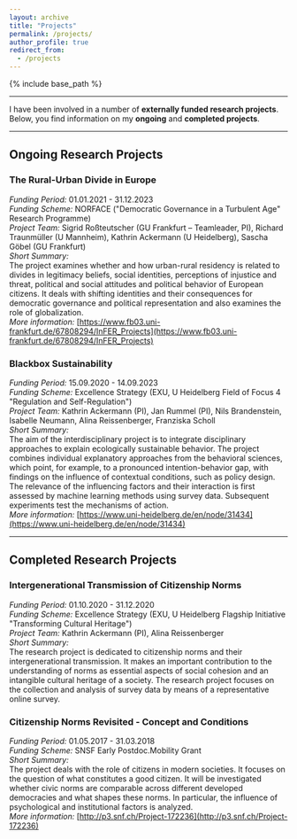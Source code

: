 ```yaml
---
layout: archive
title: "Projects"
permalink: /projects/
author_profile: true
redirect_from:
  - /projects
---
```


{% include base_path %}


---

I have been involved in a number of **externally funded research projects**. Below, you find information on my **ongoing** and **completed projects**.

---


## Ongoing Research Projects

### The Rural-Urban Divide in Europe
*Funding Period:* 01.01.2021 - 31.12.2023  
*Funding Scheme:* NORFACE ("Democratic Governance in a Turbulent Age" Research Programme)  
*Project Team:* Sigrid Roßteutscher (GU Frankfurt – Teamleader, PI), Richard Traunmüller (U Mannheim), Kathrin Ackermann (U Heidelberg), Sascha Göbel (GU Frankfurt)  
*Short Summary:*   
The project examines whether and how urban-rural residency is related to divides in legitimacy beliefs, social identities, perceptions of injustice and threat, political and social attitudes and political behavior of European citizens. It deals with shifting identities and their consequences for democratic governance and political representation and also examines the role of globalization.  
*More information:* [https://www.fb03.uni-frankfurt.de/67808294/InFER_Projects](https://www.fb03.uni-frankfurt.de/67808294/InFER_Projects)

### Blackbox Sustainability
*Funding Period:* 15.09.2020 - 14.09.2023  
*Funding Scheme:* Excellence Strategy (EXU, U Heidelberg Field of Focus 4 "Regulation and Self-Regulation")  
*Project Team:* Kathrin Ackermann (PI), Jan Rummel (PI), Nils Brandenstein, Isabelle Neumann, Alina Reissenberger, Franziska Scholl  
*Short Summary:*   
The aim of the interdisciplinary project is to integrate disciplinary approaches to explain ecologically sustainable behavior. The project combines individual explanatory approaches from the behavioral sciences, which point, for example, to a pronounced intention-behavior gap, with findings on the influence of contextual conditions, such as policy design. The relevance of the influencing factors and their interaction is first assessed by machine learning methods using survey data. Subsequent experiments test the mechanisms of action.  
*More information:* [https://www.uni-heidelberg.de/en/node/31434](https://www.uni-heidelberg.de/en/node/31434)

---


## Completed Research Projects

### Intergenerational Transmission of Citizenship Norms
*Funding Period:* 01.10.2020 - 31.12.2020  
*Funding Scheme:* Excellence Strategy (EXU, U Heidelberg Flagship Initiative "Transforming Cultural Heritage")  
*Project Team:* Kathrin Ackermann (PI), Alina Reissenberger  
*Short Summary:*   
The research project is dedicated to citizenship norms and their intergenerational transmission. It makes an important contribution to the understanding of norms as essential aspects of social cohesion and an intangible cultural heritage of a society. The research project focuses on the collection and analysis of survey data by means of a representative online survey.

### Citizenship Norms Revisited - Concept and Conditions
*Funding Period:* 01.05.2017 - 31.03.2018  
*Funding Scheme:* SNSF Early Postdoc.Mobility Grant   
*Short Summary:*   
The project deals with the role of citizens in modern societies. It focuses on the question of what constitutes a good citizen. It will be investigated whether civic norms are comparable across different developed democracies and what shapes these norms. In particular, the influence of psychological and institutional factors is analyzed.  
*More information:* [http://p3.snf.ch/Project-172236](http://p3.snf.ch/Project-172236)
